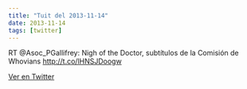 ```yaml
---
title: "Tuit del 2013-11-14"
date: 2013-11-14
tags: [twitter]
---
```


RT @Asoc_PGallifrey: Nigh of the Doctor, subtítulos de la Comisión de Whovians http://t.co/lHNSJDoogw



[Ver en Twitter](https://twitter.com/i/web/status/401113988618289152)

